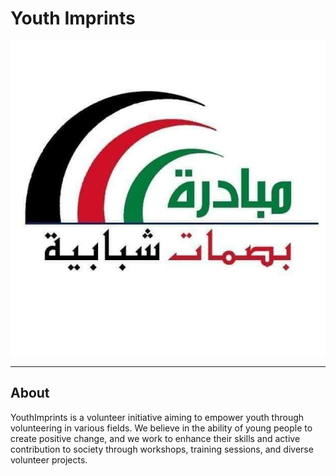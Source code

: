 # Youth Imprints

![YouthImprints Logo](logo.jpg)

---

## About

YouthImprints is a volunteer initiative aiming to empower youth through volunteering in various fields. We believe in the ability of young people to create positive change, and we work to enhance their skills and active contribution to society through workshops, training sessions, and diverse volunteer projects.
